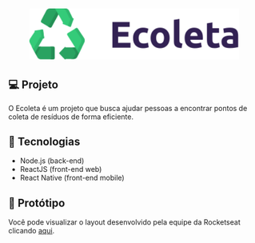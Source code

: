 <h1 align="center">
    <img alt="DevRadar" title="#delicinha" src=".github/logo.svg" width="420px" />
</h1>

## 💻 Projeto
O Ecoleta é um projeto que busca ajudar pessoas a encontrar pontos de coleta de resíduos de forma eficiente.

## 🚀 Tecnologias
- Node.js (back-end)
- ReactJS (front-end web)
- React Native (front-end mobile)

## 💅 Protótipo
Você pode visualizar o layout desenvolvido pela equipe da Rocketseat clicando [aqui](https://www.figma.com/file/9TlOcj6l7D05fZhU12xWT3/Ecoleta-(Booster)?node-id=0%3A1).
